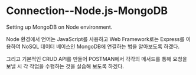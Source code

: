 # Connection--Node.js-MongoDB

Setting up MongoDB on Node environment.

Node 환경에서 언어는 JavaScript를 사용하고 Web Framework로는 Express를 이용하여
NoSQL 데이터 베이스인 MongoDB에 연결하는 법을 알아보도록 하겠다.

그리고 기본적인 CRUD API를 만들어 POSTMAN에서 각각의 메서드를 통해 요청을 보낼 시
각 작업을 수행하는 것을 실습해 보도록 하겠다.
